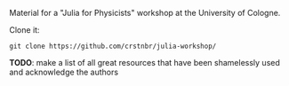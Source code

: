 Material for a "Julia for Physicists" workshop at the University of Cologne.

Clone it:

`git clone https://github.com/crstnbr/julia-workshop/`

**TODO**: make a list of all great resources that have been shamelessly used and acknowledge the authors
